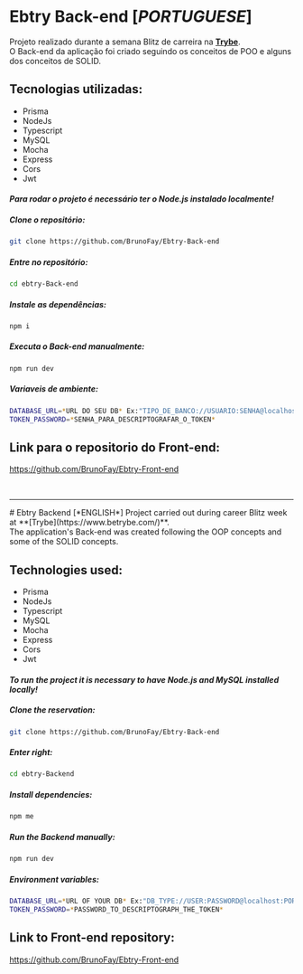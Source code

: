 # Ebtry Back-end [*PORTUGUESE*]
Projeto realizado durante a semana Blitz de carreira na **[Trybe](https://www.betrybe.com/)**.
<br/>
O Back-end da aplicação foi criado seguindo os conceitos de POO e alguns dos conceitos de SOLID.

## Tecnologias utilizadas:
- Prisma
- NodeJs
- Typescript
- MySQL
- Mocha
- Express
- Cors
- Jwt


#### *Para rodar o projeto é necessário ter o Node.js instalado localmente!*

##### Clone o repositório:
```bash
git clone https://github.com/BrunoFay/Ebtry-Back-end
```

##### Entre no repositório:
```bash
cd ebtry-Back-end
```

##### Instale as dependências:
```bash
npm i
```

##### Executa o Back-end manualmente:
```bash
npm run dev
```
##### Variaveis de ambiente:
```bash
DATABASE_URL=*URL DO SEU DB* Ex:"TIPO_DE_BANCO://USUARIO:SENHA@localhost:PORTA/Ebtry"
TOKEN_PASSWORD=*SENHA_PARA_DESCRIPTOGRAFAR_O_TOKEN*
```
## Link para o repositorio do Front-end:
https://github.com/BrunoFay/Ebtry-Front-end

<br/>
<hr/>
# Ebtry Backend [*ENGLISH*]
Project carried out during career Blitz week at **[Trybe](https://www.betrybe.com/)**.
<br/>
The application's Back-end was created following the OOP concepts and some of the SOLID concepts.

## Technologies used:
- Prisma
- NodeJs
- Typescript
- MySQL
- Mocha
- Express
- Cors
- Jwt


#### *To run the project it is necessary to have Node.js and MySQL installed locally!*

##### Clone the reservation:
```bash
git clone https://github.com/BrunoFay/Ebtry-Back-end
```

##### Enter right:
```bash
cd ebtry-Backend
```

##### Install dependencies:
```bash
npm me
```

##### Run the Backend manually:
```bash
npm run dev
```
##### Environment variables:
```bash
DATABASE_URL=*URL OF YOUR DB* Ex:"DB_TYPE://USER:PASSWORD@localhost:PORT/Ebtry"
TOKEN_PASSWORD=*PASSWORD_TO_DESCRIPTOGRAPH_THE_TOKEN*
```
## Link to Front-end repository:
https://github.com/BrunoFay/Ebtry-Front-end
